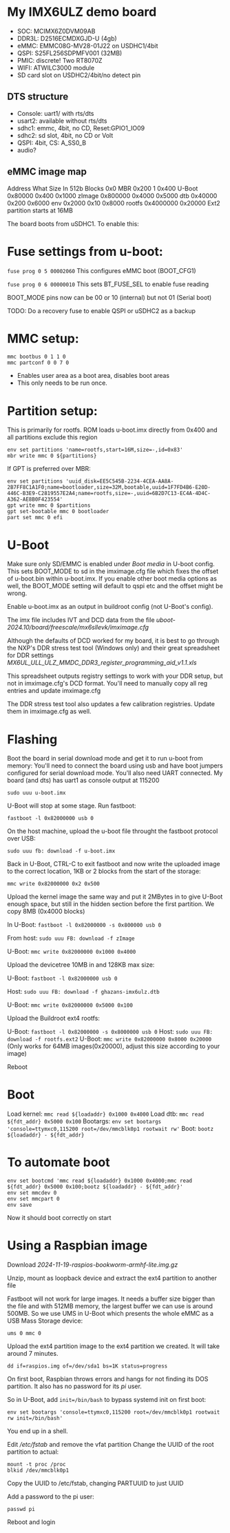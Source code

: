 # My IMX6ULZ demo board

- SOC: MCIMX6Z0DVM09AB
- DDR3L: D2516ECMDXGJD-U (4gb)
- eMMC: EMMC08G-MV28-01J22 on USDHC1/4bit
- QSPI: S25FL256SDPMFV001 (32MB)
- PMIC: discrete! Two RT8070Z
- WIFI: ATWILC3000 module
- SD card slot on USDHC2/4bit/no detect pin


## DTS structure

- Console: uart1/ with rts/dts
- usart2: available without rts/dts
- sdhc1: emmc, 4bit, no CD, Reset:GPIO1_IO09
- sdhc2: sd slot, 4bit, no CD or Volt
- QSPI: 4bit, CS: A_SS0_B
- audio?


## eMMC image map

Address     What    Size        In 512b Blocks
0x0         MBR     0x200       1
0x400       U-Boot  0x80000     0x400
0x1000      zImage  0x800000    0x4000
0x5000      dtb     0x40000     0x200
0x6000      env     0x2000      0x10
0x8000      rootfs  0x4000000   0x20000     Ext2 partition starts at 16MB


The board boots from uSDHC1. To enable this:

# Fuse settings from u-boot:

`fuse prog 0 5 00002060`
This configures eMMC boot (BOOT_CFG1)

`fuse prog 0 6 00000010`
This sets BT_FUSE_SEL to enable fuse reading

BOOT_MODE pins now can be 00 or 10 (internal) but not 01 (Serial boot)

TODO: Do a recovery fuse to enable QSPI or uSDHC2 as a backup


# MMC setup:

```
mmc bootbus 0 1 1 0
mmc partconf 0 0 7 0
```
- Enables user area as a boot area, disables boot areas
- This only needs to be run once.


# Partition setup:

This is primarily for rootfs. ROM loads u-boot.imx directly from 0x400 and all partitions exclude this region

```
env set partitions 'name=rootfs,start=16M,size=-,id=0x83'
mbr write mmc 0 ${partitions}
```

If GPT is preferred over MBR:

```
env set partitions 'uuid_disk=EE5C545B-2234-4CEA-AA8A-2B7FF8C1A1F0;name=bootloader,size=32M,bootable,uuid=1F7FD4B6-E20D-446C-B3E9-C2819557E2A4;name=rootfs,size=-,uuid=6B2D7C13-EC4A-4D4C-A362-AE8B0F423554'
gpt write mmc 0 $partitions
gpt set-bootable mmc 0 bootloader
part set mmc 0 efi
```


# U-Boot

Make sure only SD/EMMC is enabled under *Boot media* in U-boot config. This sets BOOT_MODE to sd in the imximage.cfg file which fixes the offset of u-boot.bin within u-boot.imx. If you enable other boot media options as well, the BOOT_MODE setting will default to qspi etc and the offset might be wrong.

Enable u-boot.imx as an output in buildroot config (not U-Boot's config).

The imx file includes IVT and DCD data from the file *uboot-2024.10/board/freescale/mx6sllevk/imximage.cfg*

Although the defaults of DCD worked for my board, it is best to go through the NXP's DDR stress test tool (Windows only) and their great spreadsheet for DDR settings *MX6UL_ULL_ULZ_MMDC_DDR3_register_programming_aid_v1.1.xls* 

This spreadsheet outputs registry settings to work with your DDR setup, but not in imximage.cfg's DCD format. You'll need to manually copy all reg entries and update imximage.cfg

The DDR stress test tool also updates a few calibration registries. Update them in imximage.cfg as well.


# Flashing

Boot the board in serial download mode and get it to run u-boot from memory:
You'll need to connect the board using usb and have boot jumpers configured for serial download mode.
You'll also need UART connected. My board (and dts) has uart1 as console output at 115200

`sudo uuu u-boot.imx`

U-Boot will stop at some stage. Run fastboot:

`fastboot -l 0x82000000 usb 0`

On the host machine, upload the u-boot file throught the fastboot protocol over USB:

`sudo uuu fb: download -f u-boot.imx`

Back in U-Boot, CTRL-C to exit fastboot and now write the uploaded image to the correct location, 1KB or 2 blocks from the start of the storage:

`mmc write 0x82000000 0x2 0x500`

Upload the kernel image the same way and put it 2MBytes in to give U-Boot enough space, but still in the hidden section before the first partition. We copy 8MB (0x4000 blocks)

In U-Boot:
`fastboot -l 0x82000000 -s 0x800000 usb 0`

From host:
`sudo uuu FB: download -f zImage`

U-Boot:
`mmc write 0x82000000 0x1000 0x4000`

Upload the devicetree 10MB in and 128KB max size:

U-Boot: `fastboot -l 0x82000000 usb 0`

Host: `sudo uuu FB: download -f ghazans-imx6ulz.dtb`

U-Boot: `mmc write 0x82000000 0x5000 0x100`


Upload the Buildroot ext4 rootfs:

U-Boot: `fastboot -l 0x82000000 -s 0x8000000 usb 0`
Host: `sudo uuu FB: download -f rootfs.ext2`
U-Boot: `mmc write 0x82000000 0x8000 0x20000`
(Only works for 64MB images(0x20000), adjust this size according to your image)

Reboot


# Boot

Load kernel: `mmc read ${loadaddr} 0x1000 0x4000`
Load dtb: `mmc read ${fdt_addr} 0x5000 0x100`
Bootargs: `env set bootargs 'console=ttymxc0,115200 root=/dev/mmcblk0p1 rootwait rw'`
Boot: `bootz ${loadaddr} - ${fdt_addr}`

# To automate boot

```
env set bootcmd 'mmc read ${loadaddr} 0x1000 0x4000;mmc read ${fdt_addr} 0x5000 0x100;bootz ${loadaddr} - ${fdt_addr}'
env set mmcdev 0
env set mmcpart 0
env save
```

Now it should boot correctly on start



# Using a Raspbian image

Download *2024-11-19-raspios-bookworm-armhf-lite.img.gz*

Unzip, mount as loopback device and extract the ext4 partition to another file

Fastboot will not work for large images. It needs a buffer size bigger than the file and with 512MB memory, the largest buffer we can use is around 500MB. 
So we use UMS in U-Boot which presents the whole eMMC as a USB Mass Storage device:

`ums 0 mmc 0`

Upload the ext4 partition image to the ext4 partition we created. It will take around 7 minutes.

`dd if=raspios.img of=/dev/sda1 bs=1K status=progress`

On first boot, Raspbian throws errors and hangs for not finding its DOS partition. It also has no password for its *pi* user.

So in U-Boot, add `init=/bin/bash` to bypass systemd init on first boot:

`env set bootargs 'console=ttymxc0,115200 root=/dev/mmcblk0p1 rootwait rw init=/bin/bash'`

You end up in a shell.

Edit */etc/fstab* and remove the vfat partition
Change the UUID of the root partition to actual:

```
mount -t proc /proc
blkid /dev/mmcblk0p1
```

Copy the UUID to /etc/fstab, changing PARTUUID to just UUID

Add a password to the pi user:

`passwd pi`

Reboot and login
